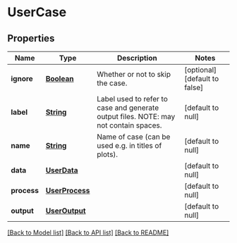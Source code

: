 # UserCase
## Properties

Name | Type | Description | Notes
------------ | ------------- | ------------- | -------------
**ignore** | [**Boolean**](boolean.md) | Whether or not to skip the case. | [optional] [default to false]
**label** | [**String**](string.md) | Label used to refer to case and generate output files. NOTE: may not contain spaces. | [default to null]
**name** | [**String**](string.md) | Name of case (can be used e.g. in titles of plots). | [default to null]
**data** | [**UserData**](UserData.md) |  | [default to null]
**process** | [**UserProcess**](UserProcess.md) |  | [default to null]
**output** | [**UserOutput**](UserOutput.md) |  | [default to null]

[[Back to Model list]](../README.md#documentation-for-models) [[Back to API list]](../README.md#documentation-for-api-endpoints) [[Back to README]](../README.md)

